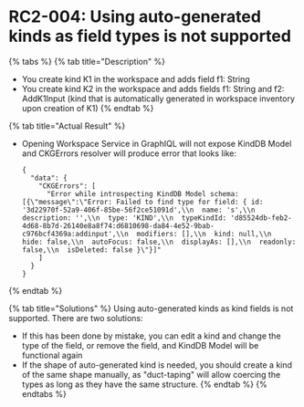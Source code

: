 # RC2-004: Using auto-generated kinds as field types is not supported

{% tabs %}
{% tab title="Description" %}
* You create kind K1 in the workspace and adds field f1: String
* You create kind K2 in the workspace and adds fields f1: String and f2: AddK1Input \(kind that is automatically generated in workspace inventory upon creation of K1\)
{% endtab %}

{% tab title="Actual Result" %}
* Opening Workspace Service in GraphIQL will not expose KindDB Model and CKGErrors resolver will produce error that looks like:

  ```text
  {
    "data": {
      "CKGErrors": [
        "Error while introspecting KindDB Model schema: [{\"message\":\"Error: Failed to find type for field: { id: '3d22970f-52a9-406f-85be-56f2ce51091d',\\n  name: 's',\\n  description: '',\\n  type: 'KIND',\\n  typeKindId: 'd85524db-feb2-4d68-8b7d-26140e8a8f74:d6810698-da84-4e52-9bab-c976bcf4369a:addinput',\\n  modifiers: [],\\n  kind: null,\\n  hide: false,\\n  autoFocus: false,\\n  displayAs: [],\\n  readonly: false,\\n  isDeleted: false }\"}]"
      ]
    }
  }
  ```
{% endtab %}

{% tab title="Solutions" %}
Using auto-generated kinds as kind fields is not supported. There are two solutions:

* If this has been done by mistake, you can edit a kind and change the type of the field, or remove the field, and KindDB Model will be functional again
* If the shape of auto-generated kind is needed, you should create a kind of the same shape manually, as "duct-taping" will allow coercing the types as long as they have the same structure.
{% endtab %}
{% endtabs %}

